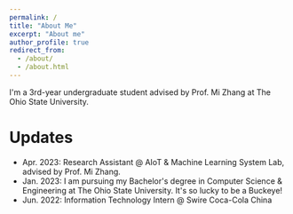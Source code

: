 ```yaml
---
permalink: /
title: "About Me"
excerpt: "About me"
author_profile: true
redirect_from: 
  - /about/
  - /about.html
---
```


I'm a 3rd-year undergraduate student advised by Prof. Mi Zhang at The Ohio State University.

Updates
======
* Apr. 2023: Research Assistant @ AIoT & Machine Learning System Lab, advised by Prof. Mi Zhang.
* Jan. 2023: I am pursuing my Bachelor's degree in Computer Science & Engineering at The Ohio State University. It's so lucky to be a Buckeye!
* Jun. 2022: Information Technology Intern @ Swire Coca-Cola China

